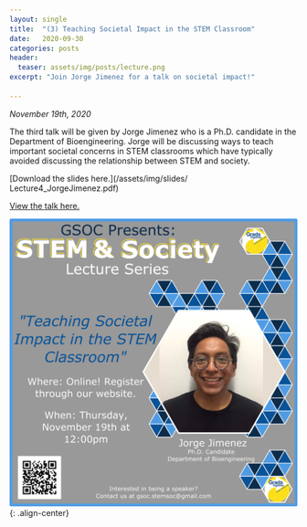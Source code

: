 ```yaml
---
layout: single
title:  "(3) Teaching Societal Impact in the STEM Classroom"
date:   2020-09-30
categories: posts
header:
  teaser: assets/img/posts/lecture.png
excerpt: "Join Jorge Jimenez for a talk on societal impact!"

---
```

*November 19th, 2020*

The third talk will be given by Jorge Jimenez who is a Ph.D. candidate in the Department of Bioengineering. Jorge will be discussing ways to teach important societal concerns in STEM classrooms which have typically avoided discussing the relationship between STEM and society.

[Download the slides here.](/assets/img/slides/ Lecture4_JorgeJimenez.pdf)

[View the talk here.](https://www.youtube.com/watch?v=MKyitFnphR8)

![Lecture3_JorgeJiminez](/assets/img/lectures/Lecture3_JorgeJimenez.png){: .align-center}
